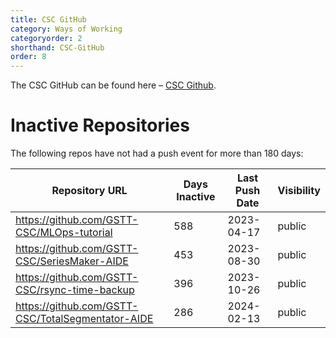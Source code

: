```yaml
---
title: CSC GitHub
category: Ways of Working
categoryorder: 2
shorthand: CSC-GitHub
order: 8
---
```


The CSC GitHub can be found here – <a href="https://github.com/GSTT-CSC/">CSC Github</a>.

# Inactive Repositories

The following repos have not had a push event for more than 180 days:

| Repository URL | Days Inactive | Last Push Date | Visibility |
| --- | --- | --- | --- |
| https://github.com/GSTT-CSC/MLOps-tutorial | 588 | 2023-04-17 | public |
| https://github.com/GSTT-CSC/SeriesMaker-AIDE | 453 | 2023-08-30 | public |
| https://github.com/GSTT-CSC/rsync-time-backup | 396 | 2023-10-26 | public |
| https://github.com/GSTT-CSC/TotalSegmentator-AIDE | 286 | 2024-02-13 | public |
